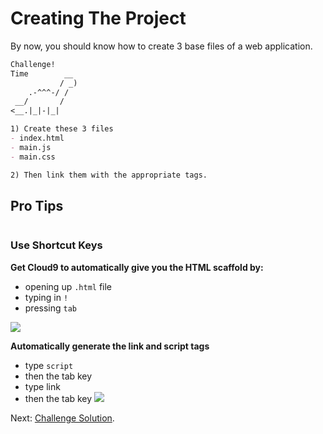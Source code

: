 # Creating The Project

By now, you should know how to create 3 base files of a web application.

```md
Challenge!  
Time        __
           / _)   
    .-^^^-/ /
 __/       /
<__.|_|-|_|

1) Create these 3 files
- index.html
- main.js
- main.css

2) Then link them with the appropriate tags.
```

## Pro Tips
![]()
### Use Shortcut Keys

**Get Cloud9 to automatically give you the HTML scaffold by:**
- opening up `.html` file
- typing in `!`
- pressing `tab`

![](http://zippy.gfycat.com/HappygoluckyMintyChevrotain.gif)

**Automatically generate the link and script tags**
- type `script`
- then the tab key
- type link
- then the tab key
![](http://zippy.gfycat.com/ExhaustedMasculineCow.gif)


Next: [Challenge Solution](create_implementation.md).
